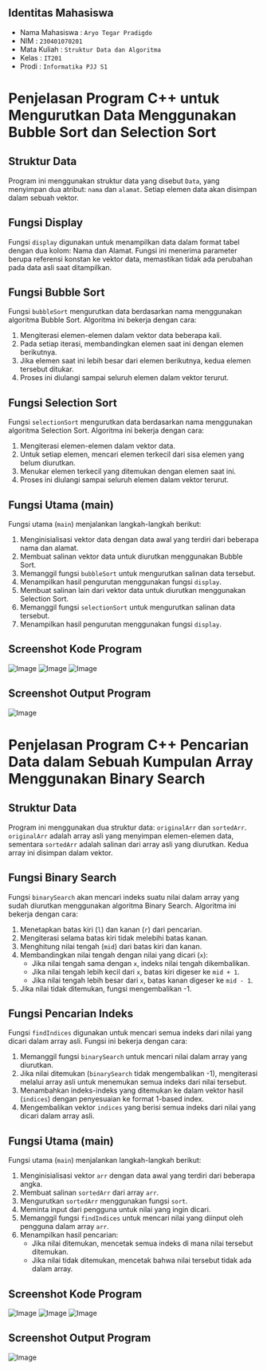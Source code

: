 ## Identitas Mahasiswa
- Nama Mahasiswa : `Aryo Tegar Pradigdo`
- NIM : `230401070201`
- Mata Kuliah : `Struktur Data dan Algoritma`
- Kelas : `IT201`
- Prodi : `Informatika PJJ S1`

# Penjelasan Program C++ untuk Mengurutkan Data Menggunakan Bubble Sort dan Selection Sort

## Struktur Data
Program ini menggunakan struktur data yang disebut `Data`, yang menyimpan dua atribut: `nama` dan `alamat`. Setiap elemen data akan disimpan dalam sebuah vektor.

## Fungsi Display
Fungsi `display` digunakan untuk menampilkan data dalam format tabel dengan dua kolom: Nama dan Alamat. Fungsi ini menerima parameter berupa referensi konstan ke vektor data, memastikan tidak ada perubahan pada data asli saat ditampilkan.

## Fungsi Bubble Sort
Fungsi `bubbleSort` mengurutkan data berdasarkan nama menggunakan algoritma Bubble Sort. Algoritma ini bekerja dengan cara:
1. Mengiterasi elemen-elemen dalam vektor data beberapa kali.
2. Pada setiap iterasi, membandingkan elemen saat ini dengan elemen berikutnya.
3. Jika elemen saat ini lebih besar dari elemen berikutnya, kedua elemen tersebut ditukar.
4. Proses ini diulangi sampai seluruh elemen dalam vektor terurut.

## Fungsi Selection Sort
Fungsi `selectionSort` mengurutkan data berdasarkan nama menggunakan algoritma Selection Sort. Algoritma ini bekerja dengan cara:
1. Mengiterasi elemen-elemen dalam vektor data.
2. Untuk setiap elemen, mencari elemen terkecil dari sisa elemen yang belum diurutkan.
3. Menukar elemen terkecil yang ditemukan dengan elemen saat ini.
4. Proses ini diulangi sampai seluruh elemen dalam vektor terurut.

## Fungsi Utama (main)
Fungsi utama (`main`) menjalankan langkah-langkah berikut:
1. Menginisialisasi vektor data dengan data awal yang terdiri dari beberapa nama dan alamat.
2. Membuat salinan vektor data untuk diurutkan menggunakan Bubble Sort.
3. Memanggil fungsi `bubbleSort` untuk mengurutkan salinan data tersebut.
4. Menampilkan hasil pengurutan menggunakan fungsi `display`.
5. Membuat salinan lain dari vektor data untuk diurutkan menggunakan Selection Sort.
6. Memanggil fungsi `selectionSort` untuk mengurutkan salinan data tersebut.
7. Menampilkan hasil pengurutan menggunakan fungsi `display`.

## Screenshot Kode Program
![Image](pic/KodeProg1-1.png)
![Image](pic/KodeProg1-2.png)
![Image](pic/KodeProg1-3.png)

## Screenshot Output Program
![Image](pic/OutputProg1.png)

# Penjelasan Program C++ Pencarian Data dalam Sebuah Kumpulan Array Menggunakan Binary Search

## Struktur Data
Program ini menggunakan dua struktur data: `originalArr` dan `sortedArr`. `originalArr` adalah array asli yang menyimpan elemen-elemen data, sementara `sortedArr` adalah salinan dari array asli yang diurutkan. Kedua array ini disimpan dalam vektor.

## Fungsi Binary Search
Fungsi `binarySearch` akan mencari indeks suatu nilai dalam array yang sudah diurutkan menggunakan algoritma Binary Search. Algoritma ini bekerja dengan cara:
1. Menetapkan batas kiri (`l`) dan kanan (`r`) dari pencarian.
2. Mengiterasi selama batas kiri tidak melebihi batas kanan.
3. Menghitung nilai tengah (`mid`) dari batas kiri dan kanan.
4. Membandingkan nilai tengah dengan nilai yang dicari (`x`):
    - Jika nilai tengah sama dengan `x`, indeks nilai tengah dikembalikan.
    - Jika nilai tengah lebih kecil dari `x`, batas kiri digeser ke `mid + 1`.
    - Jika nilai tengah lebih besar dari `x`, batas kanan digeser ke `mid - 1`.
5. Jika nilai tidak ditemukan, fungsi mengembalikan -1.

## Fungsi Pencarian Indeks
Fungsi `findIndices` digunakan untuk mencari semua indeks dari nilai yang dicari dalam array asli. Fungsi ini bekerja dengan cara:
1. Memanggil fungsi `binarySearch` untuk mencari nilai dalam array yang diurutkan.
2. Jika nilai ditemukan (`binarySearch` tidak mengembalikan -1), mengiterasi melalui array asli untuk menemukan semua indeks dari nilai tersebut.
3. Menambahkan indeks-indeks yang ditemukan ke dalam vektor hasil (`indices`) dengan penyesuaian ke format 1-based index.
4. Mengembalikan vektor `indices` yang berisi semua indeks dari nilai yang dicari dalam array asli.

## Fungsi Utama (main)
Fungsi utama (`main`) menjalankan langkah-langkah berikut:
1. Menginisialisasi vektor `arr` dengan data awal yang terdiri dari beberapa angka.
2. Membuat salinan `sortedArr` dari array `arr`.
3. Mengurutkan `sortedArr` menggunakan fungsi `sort`.
4. Meminta input dari pengguna untuk nilai yang ingin dicari.
5. Memanggil fungsi `findIndices` untuk mencari nilai yang diinput oleh pengguna dalam array `arr`.
6. Menampilkan hasil pencarian:
    - Jika nilai ditemukan, mencetak semua indeks di mana nilai tersebut ditemukan.
    - Jika nilai tidak ditemukan, mencetak bahwa nilai tersebut tidak ada dalam array.

## Screenshot Kode Program
![Image](pic/KodeProg2-1.png)
![Image](pic/KodeProg2-2.png)
![Image](pic/KodeProg2-3.png)

## Screenshot Output Program
![Image](pic/OutputProg2.png)